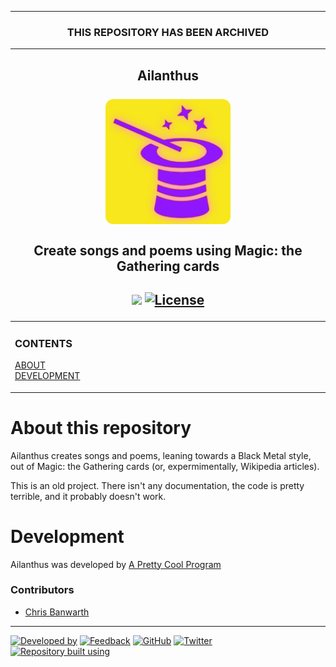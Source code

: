<!--
  Github Repository Template (https://github.com/APrettyCoolProgram/dotfiles-templates-and-gists-etc)
  Version: Version 20.9.200902.1151
  Authors: development@aprettycoolprogram.com
  Additional documentation: /AppResource/Doc/Proj/
-->

<!-- 200902.1156 -->

<!-- ARCHIVED/DEPRECIATED/ALPHA/BETA PROJECT BANNER -->
***

<h3 align="center">

  THIS REPOSITORY HAS BEEN ARCHIVED<br>

</h3>

***

<!-- REPOSITORY NAME, ICON, AND SHORT DESCRIPTION -->
<h2 align="center">

  Ailanthus
  <br>
  <br>
  <img src="https://github.com/APrettyCoolProgram/ailanthus/blob/master/repodata/img/ailanthus-logo-128x128.png" alt="Ailanthus" width="200">
  <br>
  <br>
  Create songs and poems using Magic: the Gathering cards

</h2>

<!-- REPOSITORY BADGES -->
<h2 align="center">

  <img src="https://img.shields.io/badge/status-archived-red.svg">&nbsp;[![License](https://img.shields.io/github/license/aprettycoolprogram/ailanthus)](https://www.apache.org/licenses/LICENSE-2.0)
  <br>

</h2>

<!-- REPOSITORY VERTICAL MENU-->
<!-- The HTML indentations have to stay this way to work. -->
<table>
<tr>
<td img src="repodata/img/spacer.png" alt="blank-spacer" width="1000" height="1">

  ### CONTENTS
  [ABOUT](#about-crispydeven)<br>
  [DEVELOPMENT](#development)

</td>
</tr>
</table>

<!-- ABOUT THIS REPOSITORY -->
# About this repository
Ailanthus creates songs and poems, leaning towards a Black Metal style, out of Magic: the Gathering cards (or, expermimentally, Wikipedia articles).

This is an old project. There isn't any documentation, the code is pretty terrible, and it probably doesn't work.

<!-- PROJECT DEVELOPMENT -->
# Development
Ailanthus was developed by [A Pretty Cool Program](https://github.com/APrettyCoolProgram)
### Contributors
* [Chris Banwarth](https://github.com/APrettyCoolProgram)

***

<!-- DEVELOPMENT FOOTER -->
[![Developed by](https://img.shields.io/badge/developed%20by-a%20pretty%20cool%20program-17806D.svg)](https://aprettycoolprogram.com)&nbsp;[![Feedback](https://img.shields.io/badge/feedback@aprettycoolprogram.com-17806D.svg)](mailto:feedback@aprettycoolprogram.com)&nbsp;[![GitHub](https://img.shields.io/github/followers/aprettycoolprogram.svg?label=GitHub&style=social)](https://github.com/aprettycoolprogram)&nbsp;[![Twitter](https://img.shields.io/twitter/follow/aprettycoolprog.svg?label=Twitter&style=social)](https://twitter.com/aprettycoolprog)&nbsp;<br>
[![Repository built using](https://img.shields.io/badge/repository%20built%20using-a%20pretty%20cool%20repository%20-17806D.svg)](https://github.com/APrettyCoolProgram/repository-template/tree/master)
